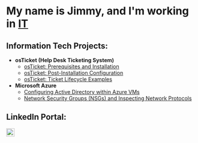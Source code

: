 <h1>My name is Jimmy, and I'm working in <a href="https://www.linkedin.com/in/jimmylokure/">IT</a></h1>

<h2>Information Tech Projects:</h2>

- <b>osTicket (Help Desk Ticketing System)</b>
  - [osTicket: Prerequisites and Installation](https://github.com/jimmylokure/osticket-prereqs)
  - [osTicket: Post-Installation Configuration](https://github.com/jimmylokure/post-install-config)
  - [osTicket: Ticket Lifecycle Examples](https://github.com/jimmylokure/ticket-lifecycle)
- <b>Microsoft Azure</b>
  - [Configuring Active Directory within Azure VMs](https://github.com/jimmylokure/configure-ad)
  - [Network Security Groups (NSGs) and Inspecting Network Protocols](https://github.com/jimmylokure/azure-network-protocols)

<h2>LinkedIn Portal:</h2>

[<img align="left" alt="Jimmy | LinkedIn" width="22px" src="https://cdn.jsdelivr.net/npm/simple-icons@v3/icons/linkedin.svg" />][linkedin]

[linkedin]: https://www.linkedin.com/in/jimmylokure/
